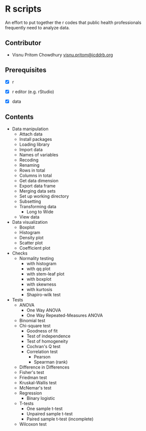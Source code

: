 # R scripts 

An effort to put together the r codes that public health professionals frequently need to analyze data.


## Contributor

- Visnu Pritom Chowdhury <visnu.pritom@icddrb.org>

## Prerequisites

- [x] r
- [x] r editor (e.g. rStudio) 
- [x] data 


## Contents 

- Data manipulation   
  - Attach data
  - Install packages
  - Loading library 
  - Import data
  - Names of variables 
  - Recoding 
  - Renaming 
  - Rows in total 
  - Columns in total 
  - Get data dimension 
  - Export data frame 
  - Merging data sets 
  - Set up working directory
  - Subsetting 
  - Transforming data
    - Long to Wide 
  - View data
- Data visualization  
	- Boxplot 
	- Histogram 
	- Density plot 
	- Scatter plot 
	- Coefficient plot 
- Checks 
  - Normality testing
	  - with histogram 
  	- with qq plot  
    - with stem-leaf plot 
    - with boxplot
  	- with skewness
    - with kurtosis
    - Shapiro-wilk test
- Tests
  - ANOVA
    - One Way ANOVA
    - One Way Repeated-Measures ANOVA
  - Binomial test
  - Chi-square test
	  - Goodness of fit
	  - Test of independence
	  - Test of homogeneity
	- Cochran's Q test
	- Correlation test 
	  - Pearson
	  - Spearman (rank)
  - Difference in Differences
  - Fisher's test
  - Friedman test
  - Kruskal-Wallis test
  - McNemar's test
  - Regression 
    - Binary logistic
  - T-tests
	  - One sample t-test
	  - Unpaired sample t-test
	  - Paired sample t-test (incomplete)
  - Wilcoxon test
  